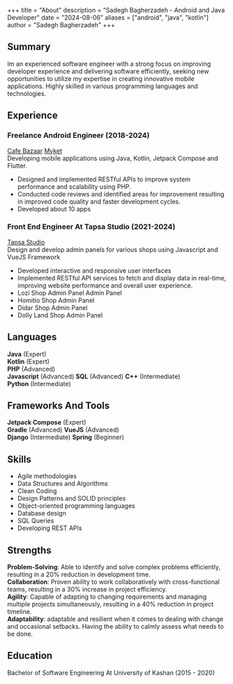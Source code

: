 +++
title = "About"
description = "Sadegh Bagherzadeh - Android and Java Developer"
date = "2024-08-06"
aliases = ["android", "java", "kotlin"]
author = "Sadegh Bagherzadeh"
+++

## Summary
Im an experienced software engineer with a strong focus on improving developer experience and delivering software efficiently, seeking new opportunities to utilize my expertise in creating innovative
mobile applications.
Highly skilled in various programming languages and technologies.

## Experience
### Freelance Android Engineer (2018-2024)
[Cafe Bazaar](https://cafebazaar.ir/developer/matchstick)
[Myket](https://cafebazaar.ir/developer/matchstick)    
Developing mobile applications using Java, Kotlin, Jetpack Compose and Flutter.
- Designed and implemented RESTful APIs to improve system performance and scalability using PHP.
- Conducted code reviews and identified areas for improvement resulting in improved code quality and faster development cycles.
- Developed about 10 apps

### Front End Engineer At Tapsa Studio (2021-2024)
[Tapsa Studio](https://tapsa.studio/)    
Design and develop admin panels for various shops using Javascript and VueJS Framework
- Developed interactive and responsive user interfaces
- Implemented RESTful API services to fetch and display data in real-time, improving website performance and overall user experience.
- Lozi Shop Admin Panel Admin Panel
- Homitio Shop Admin Panel
- Didar Shop Admin Panel
- Dolly Land Shop Admin Panel

## Languages
**Java** (Expert)    
**Kotlin** (Expert)    
**PHP** (Advanced)     
**Javascript** (Advanced)
**SQL** (Advanced)
**C++** (Intermediate)   
**Python** (Intermediate)     

## Frameworks And Tools
**Jetpack Compose** (Expert)     
**Gradle** (Advanced)
**VueJS** (Advanced)       
**Django** (Intermediate)
**Spring** (Beginner)

## Skills
- Agile methodologies   
- Data Structures and Algorithms
- Clean Coding
- Design Patterns and SOLID principles   
- Object-oriented programming languages   
- Database design
- SQL Queries   
- Developing REST APIs   

## Strengths
**Problem-Solving**: Able to identify and solve complex problems efficiently, resulting in a 20% reduction in development time.   
**Collaboration**: Proven ability to work collaboratively with cross-functional teams, resulting in a 30% increase in project efficiency.   
**Agility**: Capable of adapting to changing requirements and managing multiple projects simultaneously, resulting in a 40% reduction in project timeline.   
**Adaptability**: adaptable and resilient when it comes to dealing with change and occasional setbacks. Having the ability to calmly assess what needs to be done.

## Education
Bachelor of Software Engineering At University of Kashan (2015 - 2020)


